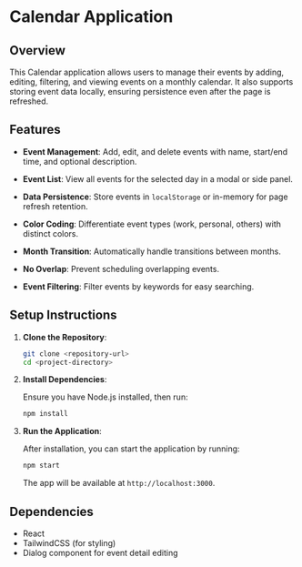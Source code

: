 # Calendar Application

## Overview

This Calendar application allows users to manage their events by adding, editing, filtering, and viewing events on a monthly calendar. It also supports storing event data locally, ensuring persistence even after the page is refreshed.

## Features

- **Event Management**: Add, edit, and delete events with name, start/end time, and optional description.
- **Event List**: View all events for the selected day in a modal or side panel.

- **Data Persistence**: Store events in `localStorage` or in-memory for page refresh retention.

- **Color Coding**: Differentiate event types (work, personal, others) with distinct colors.

- **Month Transition**: Automatically handle transitions between months.

- **No Overlap**: Prevent scheduling overlapping events.

- **Event Filtering**: Filter events by keywords for easy searching.

## Setup Instructions

1. **Clone the Repository**:

   ```bash
   git clone <repository-url>
   cd <project-directory>
   ```

2. **Install Dependencies**:

   Ensure you have Node.js installed, then run:

   ```bash
   npm install
   ```

3. **Run the Application**:

   After installation, you can start the application by running:

   ```bash
   npm start
   ```

   The app will be available at `http://localhost:3000`.

## Dependencies

- React
- TailwindCSS (for styling)
- Dialog component for event detail editing

